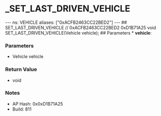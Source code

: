 # _SET_LAST_DRIVEN_VEHICLE

--- ns: VEHICLE aliases: ["0xACFB2463CC22BED2"] --- ## SET_LAST_DRIVEN_VEHICLE  // 0xACFB2463CC22BED2 0xD1B71A25 void SET_LAST_DRIVEN_VEHICLE(Vehicle vehicle);   ## Parameters * **vehicle**:

### Parameters
* Vehicle vehicle

### Return Value
* void

### Notes
* AP Hash: 0x0xD1B71A25
* Build: 811

